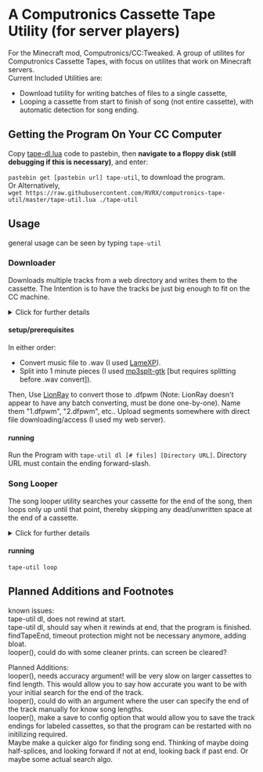 # A Computronics Cassette Tape Utility (for server players)
For the Minecraft mod, Computronics/CC:Tweaked. 
A group of utilites for Computronics Cassette Tapes, with focus on utilites that work on Minecraft servers.  
Current Included Utilities are:   
* Download tutility for writing batches of files to a single cassette,
* Looping a cassette from start to finish of song (not entire cassette), with automatic detection for song ending.

## Getting the Program On Your CC Computer
Copy [tape-dl.lua](https://raw.githubusercontent.com/RVRX/computronics-tape-util/master/tape-util.lua) code to pastebin, 
then **navigate to a floppy disk (still debugging if this is necessary)**, and enter:  

``pastebin get [pastebin url] tape-util``, to download the program.  
Or Alternatively,   
``wget https://raw.githubusercontent.com/RVRX/computronics-tape-util/master/tape-util.lua ./tape-util``
## Usage
general usage can be seen by typing ``tape-util``
### Downloader
Downloads multiple tracks from a web directory and writes them to the cassette. The Intention is to have the tracks be just big enough to fit on the CC machine.
<details>
	<summary>Click for further details</summary>
	The general process is a loop of:   
	   1. wget-ting the file   
	   2. writing it to the tape, with a modified version of the default "tape write". This modification prevents it from rewinding, and removes the user confirmation.   
	   3. removing the file.   
	   4. repeat.
</details> 

#### setup/prerequisites
In either order:  
* Convert music file to .wav (I used [LameXP](https://github.com/lordmulder/LameXP)).
* Split into 1 minute pieces (I used [mp3splt-gtk](http://mp3splt.sourceforge.net/mp3splt_page/home.php) [but requires splitting before .wav convert]).  

Then, Use [LionRay](https://github.com/gamax92/LionRay) to convert those to .dfpwm 
(Note: LionRay doesn't appear to have any batch converting, must be done one-by-one). Name them "1.dfpwm", "2.dfpwm", etc..
Upload segments somewhere with direct file downloading/access (I used my web server).

#### running

Run the Program with
``tape-util dl [# files] [Directory URL]``. Directory URL must contain the ending forward-slash.   

### Song Looper
The song looper utility searches your cassette for the end of the song, then loops only up until that point, thereby skipping any dead/unwritten space at the end of a cassette.
<details>
	<summary>Click for further details</summary>
	Searching for the end of the track is done by looking for tape.read() locations that output 0. Once one is found, it searches the next few (10) locations, to see if these are also 0. The problem with only searching for 0 once, is that this is sometimes a quiet part of the song, noise, or a place where a track was spliced in, or otherwise. It /is/ only a 6000 of a second afterall (i think?).
	The Loop is simple, and just rewinds, starts, then sleeps for the track lengths amount of time. On wake, it repeats this. It saves the end location, so it does not need to search again. I might make a config file that will save it between program instances/runs in the future.
</details>   

#### running
``tape-util loop``


## Planned Additions and Footnotes
known issues:  
tape-util dl, does not rewind at start.  
tape-util dl, should say when it rewinds at end, that the program is finished.  
findTapeEnd, timeout protection might not be necessary anymore, adding bloat.  
looper(), could do with some cleaner prints. can screen be cleared?  

Planned Additions:  
looper(), needs accuracy argument! will be very slow on larger cassettes to find length. This would allow you to say how accurate you want to be with your initial search for the end of the track.  
looper(), could do with an argument where the user can specify the end of the track manually for know song lengths.  
looper(), make a save to config option that would allow you to save the track endings for labeled cassettes, so that the program can be restarted with no initilizing required.   
Maybe make a quicker algo for finding song end. Thinking of maybe doing half-splices, and looking forward if not at end, looking back if past end. Or maybe some actual search algo.
